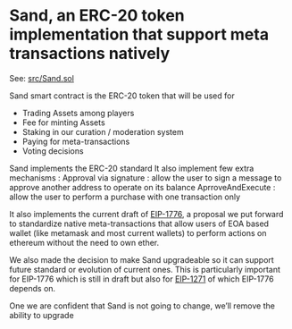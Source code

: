Sand, an ERC-20 token implementation that support meta transactions natively
===============================================================

See: [src/Sand.sol](../src/Sand.sol)

Sand smart contract is the ERC-20 token that will be used for
- Trading Assets among players
- Fee for minting Assets
- Staking in our curation / moderation system
- Paying for meta-transactions
- Voting decisions

Sand implements the ERC-20 standard
It also implement few extra mechanisms :
Approval via signature : allow the user to sign a message to approve another address to operate on its balance
AprroveAndExecute : allow the user to perform a purchase with one transaction only

It also implements the current draft of [EIP-1776](https://github.com/ethereum/EIPs/issues/1776), a proposal we put forward to standardize native meta-transactions that allow users of EOA based wallet (like metamask and most current wallets) to perform actions on ethereum without the need to own ether.

We also made the decision to make Sand upgradeable so it can support future standard or evolution of current ones. This is particularly important for EIP-1776 which is still in draft but also for [EIP-1271](http://eips.ethereum.org/EIPS/eip-1271) of which EIP-1776 depends on.

One we are confident that Sand is not going to change, we’ll remove the ability to upgrade
